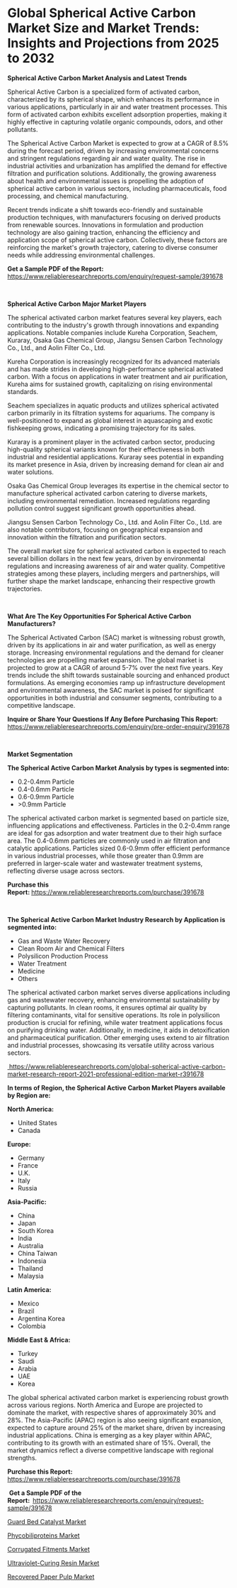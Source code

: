 <p><h1>Global Spherical Active Carbon Market Size and Market Trends: Insights and Projections from 2025 to 2032</h1></p><p><strong>Spherical Active Carbon Market Analysis and Latest Trends</strong></p>
<p><p>Spherical Active Carbon is a specialized form of activated carbon, characterized by its spherical shape, which enhances its performance in various applications, particularly in air and water treatment processes. This form of activated carbon exhibits excellent adsorption properties, making it highly effective in capturing volatile organic compounds, odors, and other pollutants.</p><p>The Spherical Active Carbon Market is expected to grow at a CAGR of 8.5% during the forecast period, driven by increasing environmental concerns and stringent regulations regarding air and water quality. The rise in industrial activities and urbanization has amplified the demand for effective filtration and purification solutions. Additionally, the growing awareness about health and environmental issues is propelling the adoption of spherical active carbon in various sectors, including pharmaceuticals, food processing, and chemical manufacturing.</p><p>Recent trends indicate a shift towards eco-friendly and sustainable production techniques, with manufacturers focusing on derived products from renewable sources. Innovations in formulation and production technology are also gaining traction, enhancing the efficiency and application scope of spherical active carbon. Collectively, these factors are reinforcing the market's growth trajectory, catering to diverse consumer needs while addressing environmental challenges.</p></p>
<p><strong>Get a Sample PDF of the Report:&nbsp;</strong> <a href="https://www.reliableresearchreports.com/enquiry/request-sample/391678?utm_campaign=34&utm_medium=2&utm_source=Github&utm_content=ia&utm_term=16012025&utm_id=spherical-active-carbon">https://www.reliableresearchreports.com/enquiry/request-sample/391678</a></p>
<p>&nbsp;</p>
<p><strong>Spherical Active Carbon Major Market Players</strong></p>
<p><p>The spherical activated carbon market features several key players, each contributing to the industry's growth through innovations and expanding applications. Notable companies include Kureha Corporation, Seachem, Kuraray, Osaka Gas Chemical Group, Jiangsu Sensen Carbon Technology Co., Ltd., and Aolin Filter Co., Ltd.</p><p>Kureha Corporation is increasingly recognized for its advanced materials and has made strides in developing high-performance spherical activated carbon. With a focus on applications in water treatment and air purification, Kureha aims for sustained growth, capitalizing on rising environmental standards.</p><p>Seachem specializes in aquatic products and utilizes spherical activated carbon primarily in its filtration systems for aquariums. The company is well-positioned to expand as global interest in aquascaping and exotic fishkeeping grows, indicating a promising trajectory for its sales.</p><p>Kuraray is a prominent player in the activated carbon sector, producing high-quality spherical variants known for their effectiveness in both industrial and residential applications. Kuraray sees potential in expanding its market presence in Asia, driven by increasing demand for clean air and water solutions.</p><p>Osaka Gas Chemical Group leverages its expertise in the chemical sector to manufacture spherical activated carbon catering to diverse markets, including environmental remediation. Increased regulations regarding pollution control suggest significant growth opportunities ahead.</p><p>Jiangsu Sensen Carbon Technology Co., Ltd. and Aolin Filter Co., Ltd. are also notable contributors, focusing on geographical expansion and innovation within the filtration and purification sectors.</p><p>The overall market size for spherical activated carbon is expected to reach several billion dollars in the next few years, driven by environmental regulations and increasing awareness of air and water quality. Competitive strategies among these players, including mergers and partnerships, will further shape the market landscape, enhancing their respective growth trajectories.</p></p>
<p>&nbsp;</p>
<p><strong>What Are The Key Opportunities For Spherical Active Carbon Manufacturers?</strong></p>
<p><p>The Spherical Activated Carbon (SAC) market is witnessing robust growth, driven by its applications in air and water purification, as well as energy storage. Increasing environmental regulations and the demand for cleaner technologies are propelling market expansion. The global market is projected to grow at a CAGR of around 5-7% over the next five years. Key trends include the shift towards sustainable sourcing and enhanced product formulations. As emerging economies ramp up infrastructure development and environmental awareness, the SAC market is poised for significant opportunities in both industrial and consumer segments, contributing to a competitive landscape.</p></p>
<p><strong>Inquire or Share Your Questions If Any Before Purchasing This Report:</strong> <a href="https://www.reliableresearchreports.com/enquiry/pre-order-enquiry/391678?utm_campaign=34&utm_medium=2&utm_source=Github&utm_content=ia&utm_term=16012025&utm_id=spherical-active-carbon">https://www.reliableresearchreports.com/enquiry/pre-order-enquiry/391678</a></p>
<p>&nbsp;</p>
<p><strong>Market Segmentation</strong></p>
<p><strong>The Spherical Active Carbon Market Analysis by types is segmented into:</strong></p>
<p><ul><li>0.2-0.4mm Particle</li><li>0.4-0.6mm Particle</li><li>0.6-0.9mm Particle</li><li>>0.9mm Particle</li></ul></p>
<p><p>The spherical activated carbon market is segmented based on particle size, influencing applications and effectiveness. Particles in the 0.2-0.4mm range are ideal for gas adsorption and water treatment due to their high surface area. The 0.4-0.6mm particles are commonly used in air filtration and catalytic applications. Particles sized 0.6-0.9mm offer efficient performance in various industrial processes, while those greater than 0.9mm are preferred in larger-scale water and wastewater treatment systems, reflecting diverse usage across sectors.</p></p>
<p><strong>Purchase this Report:&nbsp;</strong><a href="https://www.reliableresearchreports.com/purchase/391678?utm_campaign=34&utm_medium=2&utm_source=Github&utm_content=ia&utm_term=16012025&utm_id=spherical-active-carbon">https://www.reliableresearchreports.com/purchase/391678</a></p>
<p>&nbsp;</p>
<p><strong>The Spherical Active Carbon Market Industry Research by Application is segmented into:</strong></p>
<p><ul><li>Gas and Waste Water Recovery</li><li>Clean Room Air and Chemical Filters</li><li>Polysilicon Production Process</li><li>Water Treatment</li><li>Medicine</li><li>Others</li></ul></p>
<p><p>The spherical activated carbon market serves diverse applications including gas and wastewater recovery, enhancing environmental sustainability by capturing pollutants. In clean rooms, it ensures optimal air quality by filtering contaminants, vital for sensitive operations. Its role in polysilicon production is crucial for refining, while water treatment applications focus on purifying drinking water. Additionally, in medicine, it aids in detoxification and pharmaceutical purification. Other emerging uses extend to air filtration and industrial processes, showcasing its versatile utility across various sectors.</p></p>
<p><a href="https://www.reliableresearchreports.com/global-spherical-active-carbon-market-research-report-2021-professional-edition-market-r391678?utm_campaign=34&utm_medium=2&utm_source=Github&utm_content=ia&utm_term=16012025&utm_id=spherical-active-carbon">&nbsp;https://www.reliableresearchreports.com/global-spherical-active-carbon-market-research-report-2021-professional-edition-market-r391678</a></p>
<p><strong>In terms of Region, the Spherical Active Carbon Market Players available by Region are:</strong></p>
<p>
    <p> <strong> North America: </strong>
        <ul>
            <li>United States</li>
            <li>Canada</li>
        </ul>
        </p> 
    <p> <strong> Europe: </strong>
        <ul>
            <li>Germany</li>
            <li>France</li>
            <li>U.K.</li>
            <li>Italy</li>
            <li>Russia</li>
        </ul>
        </p> 
    <p> <strong> Asia-Pacific: </strong>
        <ul>
            <li>China</li>
            <li>Japan</li>
            <li>South Korea</li>
            <li>India</li>
            <li>Australia</li>
            <li>China Taiwan</li>
            <li>Indonesia</li>
            <li>Thailand</li>
            <li>Malaysia</li>
        </ul>
        </p> 
    <p> <strong> Latin America: </strong>
        <ul>
            <li>Mexico</li>
            <li>Brazil</li>
            <li>Argentina Korea</li>
            <li>Colombia</li>
        </ul>
        </p> 
    <p> <strong> Middle East & Africa: </strong>
        <ul>
            <li>Turkey</li>
            <li>Saudi</li>
            <li>Arabia</li>
            <li>UAE</li>
            <li>Korea</li>
        </ul>
    </p>
    </p>
<p><p>The global spherical activated carbon market is experiencing robust growth across various regions. North America and Europe are projected to dominate the market, with respective shares of approximately 30% and 28%. The Asia-Pacific (APAC) region is also seeing significant expansion, expected to capture around 25% of the market share, driven by increasing industrial applications. China is emerging as a key player within APAC, contributing to its growth with an estimated share of 15%. Overall, the market dynamics reflect a diverse competitive landscape with regional strengths.</p></p>
<p><strong>Purchase this Report: </strong><a href="https://www.reliableresearchreports.com/purchase/391678?utm_campaign=34&utm_medium=2&utm_source=Github&utm_content=ia&utm_term=16012025&utm_id=spherical-active-carbon">https://www.reliableresearchreports.com/purchase/391678</a></p>
<p>&nbsp;<strong>Get a Sample PDF of the Report:&nbsp;&nbsp;</strong><a href="https://www.reliableresearchreports.com/enquiry/request-sample/391678?utm_campaign=34&utm_medium=2&utm_source=Github&utm_content=ia&utm_term=16012025&utm_id=spherical-active-carbon">https://www.reliableresearchreports.com/enquiry/request-sample/391678</a></p>
<p><strong></strong></p>
<p><p><a href="https://github.com/lindaopodray/Market-Research-Report-List-1/blob/main/guard-bed-catalyst-market.md?utm_campaign=34&utm_medium=2&utm_source=Github&utm_content=ia&utm_term=16012025&utm_id=spherical-active-carbon">Guard Bed Catalyst Market</a></p><p><a href="https://github.com/antonioc6hal/Market-Research-Report-List-1/blob/main/phycobiliproteins-market.md?utm_campaign=34&utm_medium=2&utm_source=Github&utm_content=ia&utm_term=16012025&utm_id=spherical-active-carbon">Phycobiliproteins Market</a></p><p><a href="https://github.com/rodinayygacklezi/Market-Research-Report-List-1/blob/main/corrugated-fitments-market.md?utm_campaign=34&utm_medium=2&utm_source=Github&utm_content=ia&utm_term=16012025&utm_id=spherical-active-carbon">Corrugated Fitments Market</a></p><p><a href="https://github.com/flnordan65e0/Market-Research-Report-List-1/blob/main/ultraviolet-curing-resin-market.md?utm_campaign=34&utm_medium=2&utm_source=Github&utm_content=ia&utm_term=16012025&utm_id=spherical-active-carbon">Ultraviolet-Curing Resin Market</a></p><p><a href="https://github.com/hammelximalschid/Market-Research-Report-List-1/blob/main/recovered-paper-pulp-market.md?utm_campaign=34&utm_medium=2&utm_source=Github&utm_content=ia&utm_term=16012025&utm_id=spherical-active-carbon">Recovered Paper Pulp Market</a></p></p>